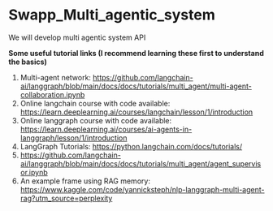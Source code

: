 # Swapp_Multi_agentic_system
We will develop multi agentic system API 

**Some useful tutorial links (I recommend learning these first to understand the basics)**
1. Multi-agent network:
   https://github.com/langchain-ai/langgraph/blob/main/docs/docs/tutorials/multi_agent/multi-agent-collaboration.ipynb
2. Online langchain course with code available:
   https://learn.deeplearning.ai/courses/langchain/lesson/1/introduction   
4. Online langgraph course with code available:
   https://learn.deeplearning.ai/courses/ai-agents-in-langgraph/lesson/1/introduction
6. LangGraph Tutorials:
   https://python.langchain.com/docs/tutorials/
7. https://github.com/langchain-ai/langgraph/blob/main/docs/docs/tutorials/multi_agent/agent_supervisor.ipynb
8. An example frame using RAG memory: https://www.kaggle.com/code/yannicksteph/nlp-langgraph-multi-agent-rag?utm_source=perplexity
